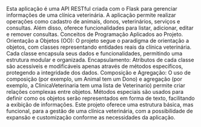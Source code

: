 Esta aplicação é uma API RESTful criada com o Flask para gerenciar informações de uma clínica veterinária.
A aplicação permite realizar operações como cadastro de animais, donos, veterinários, serviços e consultas. 
Além disso, oferece funcionalidades para listar, adicionar, editar e remover consultas.
Conceitos de Programação Aplicados ao Projeto.
Orientação a Objetos (OO): O projeto segue o paradigma de orientação a objetos, com classes representando entidades reais da clínica veterinária. 
Cada classe encapsula seus dados e funcionalidades, permitindo uma estrutura modular e organizada.
Encapsulamento: Atributos de cada classe são acessíveis e modificáveis apenas através de métodos específicos, protegendo a integridade dos dados.
Composição e Agregação: O uso de composição (por exemplo, um Animal tem um Dono) e agregação (por exemplo, a ClinicaVeterinaria tem uma lista de Veterinario) permite criar relações complexas entre objetos.
Métodos especiais são usados para definir como os objetos serão representados em forma de texto, facilitando a exibição de informações.
Este projeto oferece uma estrutura básica, mas funcional, para a gestão de uma clínica veterinária, com a possibilidade de expansão e customização conforme as necessidades da aplicação.
